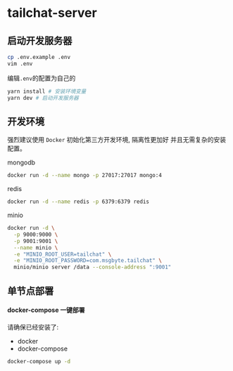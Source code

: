 # tailchat-server

## 启动开发服务器

```bash
cp .env.example .env
vim .env
```

编辑`.env`的配置为自己的

```bash
yarn install # 安装环境变量
yarn dev # 启动开发服务器
```

## 开发环境

强烈建议使用 `Docker` 初始化第三方开发环境, 隔离性更加好 并且无需复杂的安装配置。

mongodb
```bash
docker run -d --name mongo -p 27017:27017 mongo:4
```

redis
```bash
docker run -d --name redis -p 6379:6379 redis
```

minio
```bash
docker run -d \
  -p 9000:9000 \
  -p 9001:9001 \
  --name minio \
  -e "MINIO_ROOT_USER=tailchat" \
  -e "MINIO_ROOT_PASSWORD=com.msgbyte.tailchat" \
  minio/minio server /data --console-address ":9001"
```

## 单节点部署

#### docker-compose 一键部署

请确保已经安装了:
- docker
- docker-compose

```bash
docker-compose up -d
```
